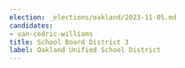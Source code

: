 ```yaml
---
election: _elections/oakland/2023-11-05.md
candidates:
- van-cedric-williams
title: School Board District 3
label: Oakland Unified School District
---
```

